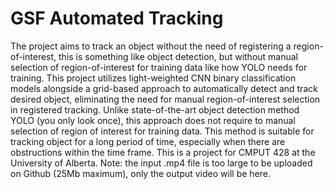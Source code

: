 # GSF Automated Tracking
The project aims to track an object without the need of registering a region-of-interest, this is something like object detection, but without manual selection of region-of-interest for training data like how YOLO needs for training. This project utilizes light-weighted CNN binary classification models alongside a grid-based approach to automatically detect and track desired object, eliminating the need for manual region-of-interest selection in registered tracking. Unlike state-of-the-art object detection method YOLO (you only look once), this approach does not require to manual selection of region of interest for training data. This method is suitable for tracking object for a long period of time, especially when there are obstructions within the time frame. This is a project for CMPUT 428 at the University of Alberta.
Note: the input .mp4 file is too large to be uploaded on Github (25Mb maximum), only the output video will be here.
